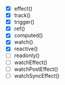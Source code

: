 - [x] effect()
- [x] track()
- [x] trigger()
- [x] ref()
- [x] computed()
- [x] watch()
- [x] reactive()
- [ ] readonly()
- [ ] watchEffect()
- [ ] watchPostEffect()
- [ ] watchSyncEffect()
